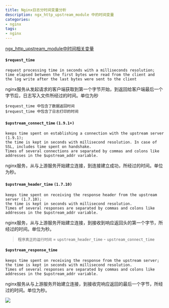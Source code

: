 ```yaml
---
title: Nginx日志分时间变量分析    
description: ngx_http_upstream_module 中的时间变量
categories: 
- nginx
tags:
- nginx   
---
```


[ngx_http_upstream_module中时间相关变量](https://nginx.org/en/docs/http/ngx_http_upstream_module.html#var_upstream_connect_time)


#### `$request_time`
    
    request processing time in seconds with a milliseconds resolution; 
    time elapsed between the first bytes were read from the client and 
    the log write after the last bytes were sent to the client

nginx服务从发起请求的客户端获取到第一个字节开始，到返回给客户端最后一个字节后，日志写入文件所经过的时间。单位为秒

    
    $request_time 中包含了数据返回时间
    $request_time 中包含了日志打印的时间

#### `$upstream_connect_time`  `(1.9.1+)`

    keeps time spent on establishing a connection with the upstream server (1.9.1);
    the time is kept in seconds with millisecond resolution. In case of SSL, includes time spent on handshake. 
    Times of several connections are separated by commas and colons like addresses in the $upstream_addr variable.

nginx服务，从与上游服务开始建立连接，到连接建立成功，所经过的时间。单位为秒。


#### `$upstream_header_time` `(1.7.10)`
    
    keeps time spent on receiving the response header from the upstream server (1.7.10);
    the time is kept in seconds with millisecond resolution. 
    Times of several responses are separated by commas and colons like addresses in the $upstream_addr variable.


nginx服务，从与上游服务开始建立连接，到接收到响应返回头的第一个字节，所经过的时间。单位为秒。


> `程序真正的运行时间` = `upstream_header_time` - `upstream_connect_time`


#### `$upstream_response_time`

    keeps time spent on receiving the response from the upstream server; 
    the time is kept in seconds with millisecond resolution. 
    Times of several responses are separated by commas and colons like addresses in the $upstream_addr variable.

nginx服务从与上游服务开始建立连接，到接收完响应返回的最后一个字节，所经过的时间。单位为秒。

![](https://landybird.github.io/assets/images/nginx3.png)
